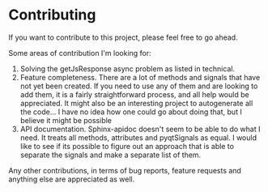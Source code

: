 Contributing
============

If you want to contribute to this project, please feel free to go ahead.

Some areas of contribution I'm looking for:

1.  Solving the getJsResponse async problem as listed in technical.
2.  Feature completeness. There are a lot of methods and signals that
    have not yet been created. If you need to use any of them and are
    looking to add them, it is a fairly straightforward process, and all
    help would be appreciated. It might also be an interesting project
    to autogenerate all the code... I have no idea how one could go
    about doing that, but I believe it might be possible
3.  API documentation. Sphinx-apidoc doesn't seem to be able to do what
    I need. It treats all methods, attributes and pyqtSignals as equal.
    I would like to see if its possible to figure out an approach that
    is able to separate the signals and make a separate list of them.

Any other contributions, in terms of bug reports, feature requests and
anything else are appreciated as well.
